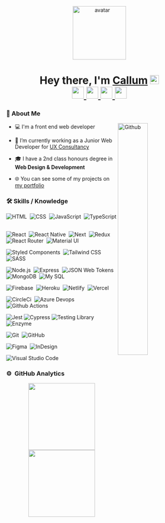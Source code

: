 <div align="center">
	<a href="https://www.callumilett.com">
		<img src="https://i.ibb.co/Hg2pZ17/002-min.jpg" alt="avatar" width="144" />
	</a>
</div>

<h1 align="center">
	Hey there, I'm <a href="https://www.callumilett.com">Callum</a>
	<img src="https://media.giphy.com/media/hvRJCLFzcasrR4ia7z/giphy.gif" width="24"> <br/>
	<a href="https://www.linkedin.com/in/callum-ilett">
		<img src="https://www.vectorlogo.zone/logos/linkedin/linkedin-icon.svg" width="32" />
	</a>
	<a href="https://www.instagram.com/callum.ilett/">
			<img src="https://www.vectorlogo.zone/logos/instagram/instagram-icon.svg" width="32" />
	</a>
	<a href="https://www.facebook.com/callum.ilett.1">
			<img src="https://www.vectorlogo.zone/logos/facebook/facebook-official.svg" width="32"/>
	</a>
	<a href="https://twitter.com/CallumIlett">
			<img src="https://www.vectorlogo.zone/logos/twitter/twitter-official.svg" width="32"/>
	</a>
	


</h1>

### 📖 About Me

<img width="40%" align="right" alt="Github" src="https://raw.githubusercontent.com/onimur/.github/master/.resources/git-header.svg" />

- 💻 I'm a front end web developer

- 💼 I’m currently working as a Junior Web Developer for [UX Consultancy](https://uk.linkedin.com/company/uxconsultancy)

- 🎓 I have a 2nd class honours degree in **Web Design & Development**

- 🌐 You can see some of my projects on [my portfolio](https://www.callumilett.com)

### 🛠️ Skills / Knowledge

![HTML](https://img.shields.io/badge/-HTML-05122A?style=flat&logo=HTML5)&nbsp;
![CSS](https://img.shields.io/badge/-CSS-05122A?style=flat&logo=CSS3&logoColor=1572B6)&nbsp;
![JavaScript](https://img.shields.io/badge/-JavaScript-05122A?style=flat&logo=javascript)&nbsp;
![TypeScript](https://img.shields.io/badge/-TypeScript-05122A?style=flat&logo=typescript)&nbsp;

![React](https://img.shields.io/badge/-React-05122A?style=flat&logo=react)&nbsp;
![React Native](https://img.shields.io/badge/-React%20Native-05122A?style=flat&logo=react)&nbsp;
![Next](https://img.shields.io/badge/Next.js-05122A?style=flat&logo=next.js)&nbsp;
![Redux](https://img.shields.io/badge/-Redux-05122A?style=flat&logo=redux&logoColor=7046B2)&nbsp;
![React Router](https://img.shields.io/badge/-React%20Router-05122A?style=flat&logo=react-router)&nbsp;
![Material UI](https://img.shields.io/badge/-Material%20UI-05122A?style=flat&logo=material-ui)&nbsp;

![Styled Components](https://img.shields.io/badge/-Styled%20Components-05122A?style=flat&logo=styled-components)&nbsp;
![Tailwind CSS](https://img.shields.io/badge/-Tailwind%20CSS-05122A?style=flat&logo=tailwind-css)&nbsp;
![SASS](https://img.shields.io/badge/-SCSS-05122A?style=flat&logo=SASS)&nbsp;

![Node.js](https://img.shields.io/badge/-Node.js-05122A?style=flat&logo=node.js)&nbsp;
![Express](https://img.shields.io/badge/-Express-05122A?style=flat&logo=express)&nbsp;
![JSON Web Tokens](https://img.shields.io/badge/-JWT-05122A?style=flat&logo=JSON%20web%20tokens)&nbsp;
![MongoDB](https://img.shields.io/badge/-Mongo%20DB-05122A?style=flat&logo=mongodb)&nbsp;
![My SQL](https://img.shields.io/badge/-My%20SQL-05122A?style=flat&logo=mysql)&nbsp;

![Firebase](https://img.shields.io/badge/-Firebase-05122A?style=flat&logo=firebase)&nbsp;
![Heroku](https://img.shields.io/badge/-Heroku-05122A?style=flat&logo=heroku)&nbsp;
![Netlify](https://img.shields.io/badge/-Netlify-05122A?style=flat&logo=netlify)&nbsp;
![Vercel](https://img.shields.io/badge/-Vercel-05122A?style=flat&logo=vercel)&nbsp;

![CircleCi](https://img.shields.io/badge/-Circle%20CI-05122A?style=flat&logo=circleci)&nbsp;
![Azure Devops](https://img.shields.io/badge/-Azure%20Devops-05122A?style=flat&logo=azure-devops)&nbsp;
![Github Actions](https://img.shields.io/badge/-Github%20Actions-05122A?style=flat&logo=githubactions)&nbsp;

![Jest](https://img.shields.io/badge/-Jest-05122A?style=flat&logo=Jest&logoColor=C73C17)
![Cypress](https://img.shields.io/badge/-Cypress-05122A?style=flat&logo=Cypress)
![Testing Library](https://img.shields.io/badge/-Testing%20Library-05122A?style=flat&logo=testing-library)
![Enzyme](https://img.shields.io/badge/-Enzyme-05122A?style=flat&logo=Enzyme)

![Git](https://img.shields.io/badge/-Git-05122A?style=flat&logo=git)&nbsp;
![GitHub](https://img.shields.io/badge/-GitHub-05122A?style=flat&logo=github)&nbsp;

![Figma](https://img.shields.io/badge/-Figma-05122A?style=flat&logo=figma)&nbsp;
![InDesign](https://img.shields.io/badge/-InDesign-05122A?style=flat&logo=adobe-indesign)&nbsp;

![Visual Studio Code](https://img.shields.io/badge/-Visual%20Studio%20Code-05122A?style=flat&logo=visual-studio-code&logoColor=007ACC)&nbsp;

### ⚙️ &nbsp;GitHub Analytics

<p align="center">
	<a href="https://github.com/callum-ilett">
		<img height="180em" src="https://github-readme-stats-eight-theta.vercel.app/api?username=callum-ilett&show_icons=true&theme=algolia&include_all_commits=true&count_private=true"/>
		<img height="180em" src="https://github-readme-stats-eight-theta.vercel.app/api/top-langs/?username=callum-ilett&layout=compact&langs_count=8&theme=algolia"/>
	</a>
</p>
